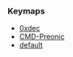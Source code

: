 ### Keymaps

* [0xdec](keymaps/0xdec/)
* [CMD-Preonic](keymaps/CMD-Preonic/)
* [default](keymaps/default/)
